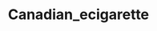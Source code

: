 ---
title: Canadian_ecigarette
crosslinks:
- electronic_cigarette
- DIY_eJuice
- Canadian_EClassifieds
- Vaping
- Canadianvapers
- OpenPV
- wicked_edge
- redheads
- ScienceHumour
- OpTicGaming
- livven
- montreal
- startrekgifs
- firstworldanarchists
- AskReddit
- tifu
- shittingadvice
- vaporjunkie
- vaporents
---